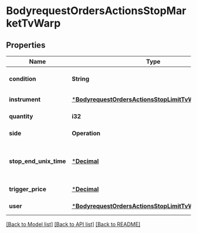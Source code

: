 # BodyrequestOrdersActionsStopMarketTvWarp

## Properties
Name | Type | Description | Notes
------------ | ------------- | ------------- | -------------
**condition** | **String** | Условие срабатывания more/less | [default to null]
**instrument** | [***BodyrequestOrdersActionsStopLimitTvWarpInstrument**](bodyrequest_OrdersActionsStopLimitTVWarp_instrument.md) |  | [default to null]
**quantity** | **i32** | Количество (лоты) | [default to null]
**side** | **Operation** |  | [default to null]
**stop_end_unix_time** | [***Decimal**](BigDecimal.md) | Срок действия (UTC) в формате Unix Time seconds | [default to null]
**trigger_price** | [***Decimal**](BigDecimal.md) | Цена срабатывания | [default to null]
**user** | [***BodyrequestOrdersActionsStopLimitTvWarpUser**](bodyrequest_OrdersActionsStopLimitTVWarp_user.md) |  | [default to null]

[[Back to Model list]](../README.md#documentation-for-models) [[Back to API list]](../README.md#documentation-for-api-endpoints) [[Back to README]](../README.md)

